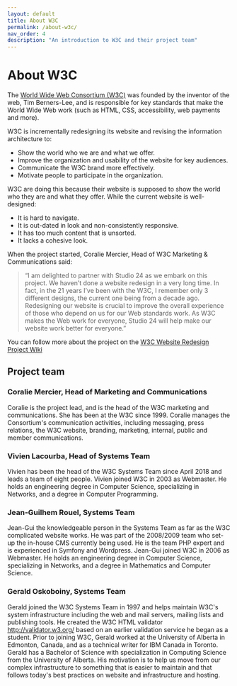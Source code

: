 ```yaml
---
layout: default
title: About W3C
permalink: /about-w3c/
nav_order: 4
description: "An introduction to W3C and their project team"
---
```

# About W3C

The [World Wide Web Consortium (W3C)](https://www.w3.org/) was founded by the inventor of the web, Tim Berners-Lee, and is responsible for key standards that make the World Wide Web work (such as HTML, CSS, accessibility, web payments and more). 

W3C is incrementally redesigning its website and revising the information architecture to:
* Show the world who we are and what we offer.
* Improve the organization and usability of the website for key audiences.
* Communicate the W3C brand more effectively.
* Motivate people to participate in the organization.

W3C are doing this because their website is supposed to show the world who they are and what they offer. While the current website is well-designed:
* It is hard to navigate.
* It is out-dated in look and non-consistently responsive.
* It has too much content that is unsorted.
* It lacks a cohesive look.


When the project started, Coralie Mercier, Head of W3C Marketing & Communications said: 
>“I am delighted to partner with Studio 24 as we embark on this project. We haven’t done a website redesign in a very long time. In fact, in the 21 years I’ve been with the W3C, I remember only 3 different designs, the current one being from a decade ago. Redesigning our website is crucial to improve the overall experience of those who depend on us for our Web standards work. As W3C makes the Web work for everyone, Studio 24 will help make our website work better for everyone.”

You can follow more about the project on the [W3C Website Redesign Project Wiki](https://www.w3.org/wiki/2020_website_redesign)

## Project team

### Coralie Mercier, Head of Marketing and Communications

Coralie is the project lead, and is the head of the W3C marketing and communications. She has been at the W3C since 1999. Coralie manages the Consortium's communication activities, including messaging, press relations, the W3C website, branding, marketing, internal, public and member communications. 

### Vivien Lacourba, Head of Systems Team

Vivien has been the head of the W3C Systems Team since April 2018 and leads a team of eight people. Vivien joined W3C in 2003 as Webmaster. He holds an engineering degree in Computer Science, specializing in Networks, and a degree in Computer Programming. 

### Jean-Guilhem Rouel, Systems Team

Jean-Gui the knowledgeable person in the Systems Team as far as the W3C complicated website works. He was part of the 2008/2009 team who set-up the in-house CMS currently being used. He is the team PHP expert and is experienced in Symfony and Wordpress. Jean-Gui joined W3C in 2006 as Webmaster. He holds an engineering degree in Computer Science, specializing in Networks, and a degree in Mathematics and Computer Science. 

### Gerald Oskoboiny, Systems Team

Gerald joined the W3C Systems Team in 1997 and helps maintain W3C's system infrastructure including the web and mail servers, mailing lists and publishing tools. He created the W3C HTML validator <http://validator.w3.org/> based on an earlier validation service he began as a student. Prior to joining W3C, Gerald worked at the University of Alberta in Edmonton, Canada, and as a technical writer for IBM Canada in Toronto. Gerald has a Bachelor of Science with specialization in Computing Science from the University of Alberta. His motivation is to help us move from our complex infrastructure to something that is easier to maintain and that follows today's best practices on website and infrastructure and hosting. 
